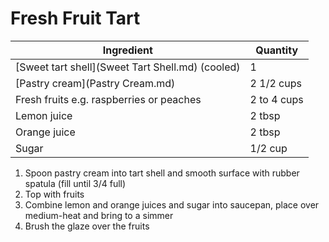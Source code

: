 Fresh Fruit Tart
================

Ingredient | Quantity
---|---
[Sweet tart shell](Sweet Tart Shell.md) (cooled) | 1
[Pastry cream](Pastry Cream.md) | 2 1/2 cups
Fresh fruits e.g. raspberries or peaches | 2 to 4 cups
Lemon juice | 2 tbsp
Orange juice | 2 tbsp
Sugar | 1/2 cup

1. Spoon pastry cream into tart shell and smooth surface with rubber spatula (fill until 3/4 full)
2. Top with fruits
3. Combine lemon and orange juices and sugar into saucepan, place over medium-heat and bring to a simmer
4. Brush the glaze over the fruits
